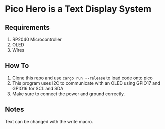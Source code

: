 # Pico Hero is a Text Display System

## Requirements
1. RP2040 Microcontroller
2. OLED
3. Wires

## How To
1. Clone this repo and use `cargo run --release` to load code onto pico
2. This program uses I2C to communicate with an OLED using GPIO17 and GPIO16 for SCL and SDA
3. Make sure to connect the power and ground correctly.

## Notes

Text can be changed with the write macro.
